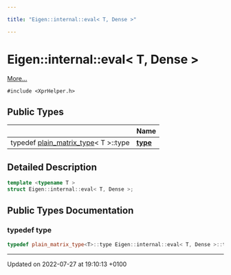 ```yaml
---

title: "Eigen::internal::eval< T, Dense >"

---
```


# Eigen::internal::eval< T, Dense >



 [More...](#detailed-description)


`#include <XprHelper.h>`

## Public Types

|                | Name           |
| -------------- | -------------- |
| typedef <a href="http://example.org/classes/structeigen_1_1internal_1_1plain__matrix__type/">plain_matrix_type</a>< T >::type | **[type](http://example.org/classes/structeigen_1_1internal_1_1eval_3_01t_00_01dense_01_4/#typedef-type)**  |

## Detailed Description

```cpp
template <typename T >
struct Eigen::internal::eval< T, Dense >;
```

## Public Types Documentation

### typedef type

```cpp
typedef plain_matrix_type<T>::type Eigen::internal::eval< T, Dense >::type;
```


-------------------------------

Updated on 2022-07-27 at 19:10:13 +0100